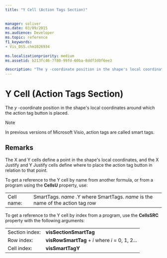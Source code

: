 ```yaml
---
title: "Y Cell (Action Tags Section)"
 
 
manager: soliver
ms.date: 03/09/2015
ms.audience: Developer
ms.topic: reference
f1_keywords:
- Vis_DSS.chm1026934
 
ms.localizationpriority: medium
ms.assetid: b213fc46-7f80-99fd-60ba-8ddf3d0f6ee3

description: "The y -coordinate position in the shape's local coordinates around which the action tag button is placed."
---
```


# Y Cell (Action Tags Section)

The  *y*  -coordinate position in the shape's local coordinates around which the action tag button is placed. 
  
> [!NOTE]
> In previous versions of Microsoft Visio, action tags are called smart tags. 
  
## Remarks

The X and Y cells define a point in the shape's local coordinates, and the X Justify and Y Justify cells define where to place the action tag button in relation to that point. 
  
To get a reference to the Y cell by name from another formula, or from a program using the **CellsU** property, use: 
  
|||
|:-----|:-----|
| Cell name:  <br/> | SmartTags.  *name*  .Y           where SmartTags. *name*  is the name of the action tag row  <br/> |
   
To get a reference to the Y cell by index from a program, use the **CellsSRC** property with the following arguments: 
  
|||
|:-----|:-----|
| Section index:  <br/> |**visSectionSmartTag** <br/> |
| Row index:  <br/> |**visRowSmartTag** +  *i*            where  *i*  = 0, 1, 2...  <br/> |
| Cell index:  <br/> |**visSmartTagY** <br/> |
   

